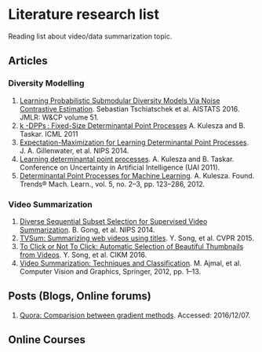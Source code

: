 # Literature research list

Reading list about video/data summarization topic.

## Articles

### Diversity Modelling

1. [Learning Probabilistic Submodular Diversity Models Via Noise Contrastive Estimation](https://las.inf.ethz.ch/files/tschiatschek16diversity.pdf). Sebastian Tschiatschek et al. AISTATS 2016. JMLR: W&CP volume 51.
2. [k -DPPs : Fixed-Size Determinantal Point Processes](http://homes.cs.washington.edu/~taskar/pubs/kdpps_icml11.pdf) A. Kulesza and B. Taskar. ICML 2011
3. [Expectation-Maximization for Learning Determinantal Point Processes](https://papers.nips.cc/paper/5564-expectation-maximization-for-learning-determinantal-point-processes.pdf). J. A. Gillenwater, et al. NIPS 2014.
4. [Learning determinantal point processes](http://www.alexkulesza.com/pubs/dpplearn_uai11.pdf). A. Kulesza and B. Taskar. Conference on Uncertainty in Artificial Intelligence (UAI 2011).
5. [Determinantal Point Processes for Machine Learning](http://dl.acm.org/citation.cfm?id=2481023). A. Kulesza. Found. Trends® Mach. Learn., vol. 5, no. 2–3, pp. 123–286, 2012.

### Video Summarization
1. [Diverse Sequential Subset Selection for Supervised Video Summarization](https://papers.nips.cc/paper/5413-diverse-sequential-subset-selection-for-supervised-video-summarization.pdf). B. Gong, et al. NIPS 2014.
2. [TVSum: Summarizing web videos using titles](http://ieeexplore.ieee.org/document/7299154). Y. Song, et al. CVPR 2015.
3. [To Click or Not To Click: Automatic Selection of Beautiful Thumbnails from Videos](https://arxiv.org/pdf/1609.01388v1.pdf). Y. Song, et al. CIKM 2016.
4. [Video Summarization: Techniques and Classification](http://link.springer.com/chapter/10.1007/978-3-642-33564-8_1). M. Ajmal, et al. Computer Vision and Graphics, Springer, 2012, pp. 1–13.


## Posts (Blogs, Online forums)

1. [Quora: Comparision between gradient methods](https://www.quora.com/What-are-differences-between-update-rules-like-AdaDelta-RMSProp-AdaGrad-and-AdaM). Accessed: 2016/12/07.

## Online Courses
